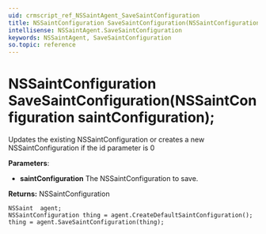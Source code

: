 ```yaml
---
uid: crmscript_ref_NSSaintAgent_SaveSaintConfiguration
title: NSSaintConfiguration SaveSaintConfiguration(NSSaintConfiguration saintConfiguration);
intellisense: NSSaintAgent.SaveSaintConfiguration
keywords: NSSaintAgent, SaveSaintConfiguration
so.topic: reference
---
```


# NSSaintConfiguration SaveSaintConfiguration(NSSaintConfiguration saintConfiguration);
	  
Updates the existing NSSaintConfiguration or creates a new NSSaintConfiguration if the id parameter is 0
	  
**Parameters**:
 - **saintConfiguration** The NSSaintConfiguration to save.

**Returns:** NSSaintConfiguration

```crmscript
NSSaint  agent;
NSSaintConfiguration thing = agent.CreateDefaultSaintConfiguration();
thing = agent.SaveSaintConfiguration(thing);
```

